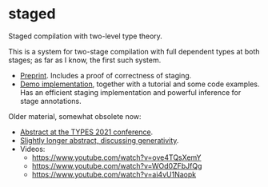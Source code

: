 # staged

Staged compilation with two-level type theory. 

This is a system for two-stage compilation with full dependent types at both stages; as far as I know, the first such system.

- [Preprint](paper/paper.pdf). Includes a proof of correctness of staging.
- [Demo implementation](demo), together with a tutorial and some code examples. Has an efficient staging implementation and powerful inference for stage annotations.

Older material, somewhat obsolete now:

- [Abstract at the TYPES 2021 conference](https://types21.liacs.nl/wp-content/uploads/2021/06/book.pdf#page=83).
- [Slightly longer abstract, discussing generativity](efop_abstract/ext_abstract.pdf).
- Videos:
  - https://www.youtube.com/watch?v=ove4TQsXemY
  - https://www.youtube.com/watch?v=WOd0ZFbJfQg
  - https://www.youtube.com/watch?v=ai4vU1Naopk

